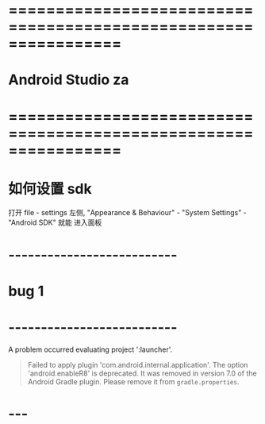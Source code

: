 # ================================================================ #
#               Android Studio  za
# ================================================================ #


# 如何设置 sdk
打开 file - settings
左侧, "Appearance & Behaviour" - "System Settings" - "Android SDK"
就能 进入面板




# -------------------------- #
#      bug 1
# -------------------------- #
A problem occurred evaluating project ':launcher'.
> Failed to apply plugin 'com.android.internal.application'.
   > The option 'android.enableR8' is deprecated.
     It was removed in version 7.0 of the Android Gradle plugin.
     Please remove it from `gradle.properties`.
# ---



























